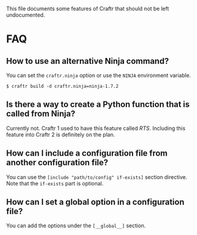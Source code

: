 This file documents some features of Craftr that should not be left
undocumented.

# FAQ

## How to use an alternative Ninja command?

You can set the `craftr.ninja` option or use the `NINJA` environment variable.

    $ craftr build -d craftr.ninja=ninja-1.7.2

## Is there a way to create a Python function that is called from Ninja?

Currently not. Craftr 1 used to have this feature called *RTS*. Including
this feature into Craftr 2 is definitely on the plan.

## How can I include a configuration file from another configuration file?

You can use the `[include "path/to/config" if-exists]` section directive. Note
that the `if-exists` part is optional.

## How can I set a global option in a configuration file?

You can add the options under the `[__global__]` section.
